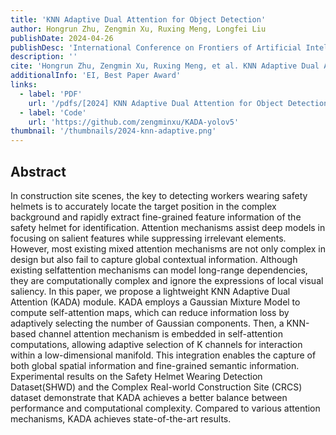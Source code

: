 ```yaml
---
title: 'KNN Adaptive Dual Attention for Object Detection'
author: Hongrun Zhu, Zengmin Xu, Ruxing Meng, Longfei Liu
publishDate: 2024-04-26
publishDesc: 'International Conference on Frontiers of Artificial Intelligence and Machine Learning (FAIML)'
description: ''
cite: 'Hongrun Zhu, Zengmin Xu, Ruxing Meng, et al. KNN Adaptive Dual Attention for Object Detection[C]//International Conference on Frontiers of Artificial Intelligence and Machine Learning (FAIML), Yichang, China, 2024.'
additionalInfo: 'EI, Best Paper Award'
links:
  - label: 'PDF'
    url: '/pdfs/[2024] KNN Adaptive Dual Attention for Object Detection.pdf'
  - label: 'Code'
    url: 'https://github.com/zengminxu/KADA-yolov5'
thumbnail: '/thumbnails/2024-knn-adaptive.png'
---
```


## Abstract

In construction site scenes, the key to detecting workers wearing safety helmets is to accurately locate the target position in the complex background and rapidly extract fine-grained feature information of the safety helmet for identification. Attention mechanisms assist deep models in focusing on salient features while suppressing irrelevant elements. However, most existing mixed attention mechanisms are not only complex in design but also fail to capture global contextual information. Although existing selfattention mechanisms can model long-range dependencies, they are computationally complex and ignore the expressions of local visual saliency. In this paper, we propose a lightweight KNN Adaptive Dual Attention (KADA) module. KADA employs a Gaussian Mixture Model to compute self-attention maps, which can reduce information loss by adaptively selecting the number of Gaussian components. Then, a KNN-based channel attention mechanism is embedded in self-attention computations, allowing adaptive selection of K channels for interaction within a low-dimensional manifold. This integration enables the capture of both global spatial information and fine-grained semantic information. Experimental results on the Safety Helmet Wearing Detection Dataset(SHWD) and the Complex Real-world Construction Site (CRCS) dataset demonstrate that KADA achieves a better balance between performance and computational complexity. Compared to various attention mechanisms, KADA achieves state-of-the-art results.
